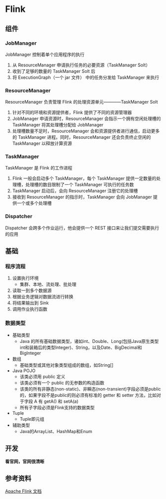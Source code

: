 # Flink

## 组件

### JobManager

JobManager 控制着单个应用程序的执行

1. 从 ResourceManager 申请执行任务的必要资源（TaskManager Solt）
2. 收到了足够的数量的 TaskManager Solt 后
3. 将 ExecutionGraph（一个 jar 文件） 中的任务分发给 TaskManager 来执行

### ResourceManager

ResourceManager 负责管理 Flink 的处理资源单元————TaskManager Solt

1. 针对不同的环境和资源提供者，Flink 提供了不同的资源管理器
2. JobManager 申请资源时，ResourceManager 会指示一个拥有空闲处理槽的 TaskManager 将其处理槽分配给 JobManager
3. 处理槽数量不足时，ResourceManager 会和资源提供者进行通信，启动更多的 TaskManager 进程。同时，ResourceManager 还会负责终止空闲的 TaskManager 以释放计算资源

### TaskManager

TaskManager 是 Flink 的工作进程

1. Flink 一般会启动多个 TaskManager，每个 TaskManager 提供一定数量的处理槽，处理槽的数目限制了一个 TaskManager 可执行的任务数
2. TaskManager 启动后，会向 ResourceManager 注册它的处理槽
3. 接收到 ResourceManager 的指示时，TaskManager 会向 JobManager 提供一个或多个处理槽

### Dispatcher

Dispatcher 会跨多个作业运行，他会提供一个 REST 接口来让我们提交需要执行的应用

## 基础

### 程序流程

1. 设置执行环境
    - 集群、本地、流处理、批处理
2. 读取一到多个数据源
3. 根据业务逻辑对数据流进行转换
4. 将结果输出到 Sink
5. 调用作业执行函数

### 数据类型

- 基础类型
    - Java 的所有基础数据类型，诸如int、Double、Long(包括Java原生类型int和装箱后的类型Integer)、String，以及Date、BigDecimal和BigInteger
- 数组
    - 基础类型或其他对象类型组成的数组，如String[]
- Java POJO
    - 该类必须用 public 定义
    - 该类必须有一个 public 的无参数的构造函数
    - 该类的所有非静态(non-static)、非瞬态(non-transient)字段必须是public的，如果字段不是public的则必须有标准的 getter 和 setter 方法，比如对于字段 A 有 getA() 和
      setA(a)
    - 所有子字段必须是Flink支持的数据类型
- Tuple
    - Tuple即元组
- 辅助类型
    - Java的ArrayList、HashMap和Enum

## 开发

**看官网，官网很清晰**

## 参考资料

[Apache Flink 文档](https://nightlies.apache.org/flink/flink-docs-release-1.15/zh/)